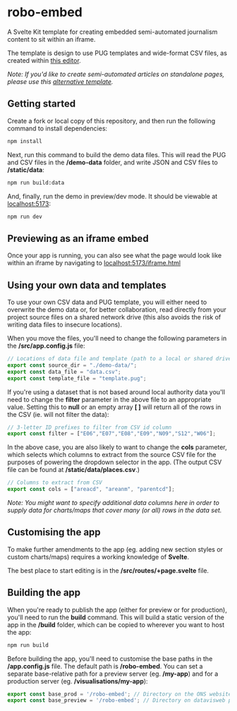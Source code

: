 # robo-embed

A Svelte Kit template for creating embedded semi-automated journalism content to sit within an iframe.

The template is design to use PUG templates and wide-format CSV files, as created within [this editor](https://github.com/ONSvisual/robo-editor).

*Note: If you'd like to create semi-automated articles on standalone pages, please use this [alternative template](https://github.com/ONSvisual/robo-article).*

## Getting started

Create a fork or local copy of this repository, and then run the following command to install dependencies:

```bash
npm install
```

Next, run this command to build the demo data files. This will read the PUG and CSV files in the **/demo-data** folder, and write JSON and CSV files to **/static/data**:

```bash
npm run build:data
```

And, finally, run the demo in preview/dev mode. It should be viewable at [localhost:5173](http://localhost:5173):

```bash
npm run dev
```

## Previewing as an iframe embed

Once your app is running, you can also see what the page would look like within an iframe by navigating to [localhost:5173/iframe.html](http://localhost:5173/iframe.html)

## Using your own data and templates

To use your own CSV data and PUG template, you will either need to overwrite the demo data or, for better collaboration, read directly from your project source files on a shared network drive (this also avoids the risk of writing data files to insecure locations).

When you move the files, you'll need to change the following parameters in the **/src/app.config.js** file:

```javascript
// Locations of data file and template (path to a local or shared drive)
export const source_dir = "./demo-data/";
export const data_file = "data.csv";
export const template_file = "template.pug";
```

If you're using a dataset that is not based around local authority data you'll need to change the **filter** parameter in the above file to an appropriate value. Setting this to **null** or an empty array **[ ]** will return all of the rows in the CSV (ie. will not filter the data):

```javascript
// 3-letter ID prefixes to filter from CSV id column
export const filter = ["E06","E07","E08","E09","N09","S12","W06"];
```

In the above case, you are also likely to want to change the **cols** parameter, which selects which columns to extract from the source CSV file for the purposes of powering the dropdown selector in the app. (The output CSV file can be found at **/static/data/places.csv**.)

```javascript
// Columns to extract from CSV
export const cols = ["areacd", "areanm", "parentcd"];
```

*Note: You might want to specify additional data columns here in order to supply data for charts/maps that cover many (or all) rows in the data set.*

## Customising the app

To make further amendments to the app (eg. adding new section styles or custom charts/maps) requires a working knowledge of **Svelte**.

The best place to start editing is in the **/src/routes/+page.svelte** file.

## Building the app

When you're ready to publish the app (either for preview or for production), you'll need to run the **build** command. This will build a static version of the app in the **/build** folder, which can be copied to wherever you want to host the app:

```bash
npm run build
```

Before building the app, you'll need to customise the base paths in the **/app.config.js** file. The default path is **/robo-embed**. You can set a separate base-relative path for a preview server (eg. **/my-app**) and for a production server (eg. **/visualisations/my-app**):

```javascript
export const base_prod = '/robo-embed'; // Directory on the ONS website
export const base_preview = '/robo-embed'; // Directory on datavisweb preview server or Github Pages
```
